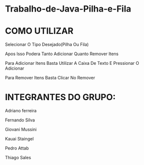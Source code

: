 # Trabalho-de-Java-Pilha-e-Fila
<h1>COMO UTILIZAR</h1>

<p>Selecionar O Tipo Desejado(Pilha Ou Fila)</p>
<p>Apos Isso Podera Tanto Adicionar Quanto Remover Itens</p>
<p>Para Adicionar Itens Basta Utilizar A Caixa De Texto E Pressionar O Adicionar</p>
<p>Para Remover Itens Basta Clicar No Remover</p>

<h1>INTEGRANTES DO GRUPO:</h1>

<p>Adriano ferreira</p>
<p>Fernando Silva</p>
<p>Giovani Mussini</p>
<p>Kauai Staingel</p>
<p>Pedro Attab</p>
<p>Thiago Sales</p>


